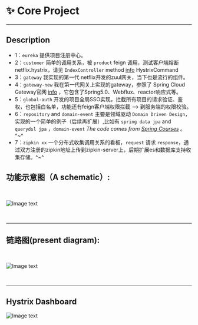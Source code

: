 # :sparkles: Core Project 

***
##  Description </br>
+ 1：`eureka` 提供项目注册中心。
+ 2：`customer` 简单的调用关系，被 `product` feign 调用，测试客户端熔断 netflix.hystrix，请见 `IndexController` method [info](https://github.com/yugenhai108/framework-applications/blob/master/product/src/main/java/org/yugh/product/controller/IndexController.java)  HystrixCommand 
+ 3：`gateway` 我实现的第一代 netflix开发的zuul网关，当下也是流行的组件。
+ 4：`gateway-new` 我在第一代网关上实现的gateway，参照了 Spring Cloud Gateway官网 [info](https://cloud.spring.io/spring-cloud-gateway/reference/html/) ，它包含了Spring5.0、Webflux、reactor响应式等。
+ 5：`global-auth` 开发的项目全局SSO实现，拦截所有项目的请求验证、鉴权，也包括白名单，功能还有feign客户端权限拦截 ——> 到服务端的权限校验。
+ 6：`repository` and `domain-event` 主要是领域驱动 `Domain Driven Design`，实现的一个简单的例子（后续再扩展）,比如有 `spring data jpa` and `querydsl jpa` ，`domain-event`  _The code comes from [Spring Courses](https://github.com/eugenp/tutorials)_ 。 ^~^
+ 7：`zipkin xx` 一个分布式收集调用关系的看板，`request` 请求 `response`，通过双方注册的zipkin地址上传到zipkin-server上，后期扩展es和数据库支持收集存储。^~^

## 功能示意图（A schematic）:
</br>

![Image text](https://github.com/yugenhai108/framework-applications/blob/master/gateway-auth.png)

</br>

***

## 链路图(present diagram):
</br>

![Image text](https://github.com/yugenhai108/framework-applications/blob/master/zipkin-detail.png)

</br>

***

## Hystrix Dashboard </br> 

![Image text](https://github.com/yugenhai108/framework-applications/blob/master/dashboard.png)

